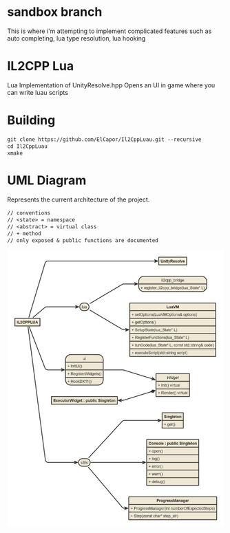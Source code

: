 # sandbox branch
This is where i'm attempting to implement complicated features such as auto completing, lua type resolution, lua hooking

# IL2CPP Lua
Lua Implementation of UnityResolve.hpp
Opens an UI in game where you can write luau scripts

# Building
```
git clone https://github.com/ElCapor/Il2CppLuau.git --recursive
cd Il2CppLuau
xmake
```
# UML Diagram
Represents the current architecture of the project.

```
// conventions
// <state> = namespace
// <abstract> = virtual class
// + method
// only exposed & public functions are documented
```
![Class diagram](diagram.png)